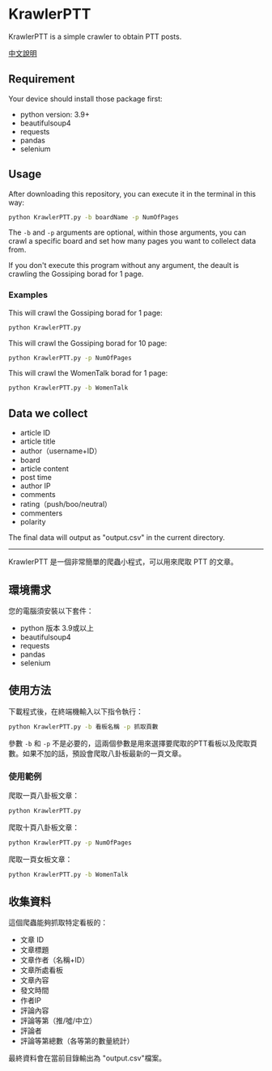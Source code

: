# KrawlerPTT

KrawlerPTT is a simple crawler to obtain PTT posts. 

[中文說明](#mandarin)

## Requirement
Your device should install those package first:
* python version: 3.9+
* beautifulsoup4
* requests
* pandas
* selenium

## Usage

After downloading this repository, you can execute it in the terminal in this way:

```bash
python KrawlerPTT.py -b boardName -p NumOfPages
```

The `-b` and `-p` arguments are optional, within those arguments, you can crawl a specific board and set how many pages you want to collelect data from. 

If you don't execute this program without any argument, the deault is crawling the Gossiping borad for 1 page.

### Examples

This will crawl the Gossiping borad for 1 page:

```bash
python KrawlerPTT.py
```

This will crawl the Gossiping borad for 10 page:

```bash
python KrawlerPTT.py -p NumOfPages
```

This will crawl the WomenTalk borad for 1 page:

```bash
python KrawlerPTT.py -b WomenTalk
```
## Data we collect
* article ID
* article title
* author（username+ID）
* board
* article content
* post time
* author IP
* comments
* rating（push/boo/neutral）
* commenters
* polarity

The final data will output as "output.csv" in the current directory.

---
<a name = "mandarin"></a>
KrawlerPTT 是一個非常簡單的爬蟲小程式，可以用來爬取 PTT 的文章。

## 環境需求
您的電腦須安裝以下套件：
* python 版本 3.9或以上
* beautifulsoup4
* requests
* pandas
* selenium

## 使用方法

下載程式後，在終端機輸入以下指令執行：

```bash
python KrawlerPTT.py -b 看板名稱 -p 抓取頁數
```

參數 `-b` 和 `-p` 不是必要的，這兩個參數是用來選擇要爬取的PTT看板以及爬取頁數。如果不加的話，預設會爬取八卦板最新的一頁文章。

### 使用範例

爬取一頁八卦板文章：

```bash
python KrawlerPTT.py
```

爬取十頁八卦板文章：

```bash
python KrawlerPTT.py -p NumOfPages
```

爬取一頁女板文章：

```bash
python KrawlerPTT.py -b WomenTalk
```

## 收集資料

這個爬蟲能夠抓取特定看板的：

* 文章 ID
* 文章標題
* 文章作者（名稱+ID）
* 文章所處看板
* 文章內容
* 發文時間
* 作者IP
* 評論內容
* 評論等第（推/噓/中立）
* 評論者
* 評論等第總數（各等第的數量統計）

最終資料會在當前目錄輸出為 "output.csv"檔案。
